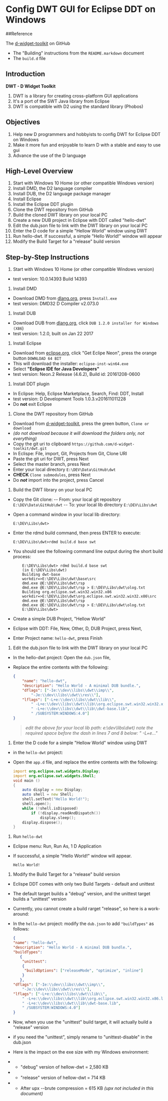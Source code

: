 # Config DWT GUI for Eclipse DDT on Windows

##Reference

The [d-widget-toolkit](https://www.github.com/d-widget-toolkit/dwt) on GitHub
 * The "Building" instructions from the `README.markdown` document
 * The `build.d` file

## Introduction

**DWT - D Widget Toolkit**

1. DWT is a library for creating cross-platform GUI applications
1. It's a port of the SWT Java library from Eclipse
1. DWT is compatible with D2 using the standard library (Phobos)

## Objectives
1. Help new D programmers and hobbyists to config DWT for Eclipse DDT on Windows
1. Make it more fun and enjoyable to learn D with a stable and easy to use gui
1. Advance the use of the D language
 
## High-Level Overview
1. Start with Windows 10 Home (or other compatible Windows version)
1. Install DMD, the D2 language compiler
1. Install DUB, the D2 language package manager
1. Install Eclipse
1. Install the Eclipse DDT plugin
1. Clone the DWT repository from GitHub
1. Build the cloned DWT library on your local PC
1. Create a new DUB project in Eclipse with DDT called "hello-dwt"
1. Edit the dub.json file to link with the DWT library on your local PC
1. Enter the D code for a simple "Hellow World" window using DWT
1. Run hello-dwt. If successful, a simple "Hello World!" window will appear
1. Modify the Build Target for a "release" build version

## Step-by-Step Instructions
1. Start with Windows 10 Home (or other compatible Windows version)
 - test version: 10.0.14393 Build 14393
1. Install DMD
 - Download DMD from [dlang.org](https://www.dlang.org), press `Install.exe`
 - test version: DMD32 D Compiler v2.073.0
1. Install DUB
 - Download DUB from  [dlang.org](https://www.code.dlang.org/download), click `DUB 1.2.0 installer for Windows (X86`)
 - test version: 1.2.0, built on Jan 22 2017
1. Install Eclipse
 - Download from [eclipse.org](https://www.eclipse.org/downloads), click "Get Eclipe Neon", press the orange button `DOWNLOAD 64 BIT`
 - This will download the installer: `eclipse-inst-win64.exe`
 - Select **"Eclipse IDE for Java Developers"**
 - test version: Neon.2 Release (4.6.2), Build id: 20161208-0600
1. Install DDT plugin
 - In Eclipse: Help, Eclipse Marketplace, Search, Find: DDT, Install
 - test version: D Development Tools 1.0.3.v201611011228
 - Do **not** exit Eclipse
1. Clone the DWT repository from GitHub
 - Download from [d-widget-toolkit](https://www.github.com/d-widget-toolkit/dwt), press the green button, `Clone or download`
 - *(do not download because it will download the folders only, not everything)*
 - Copy the git uri to clipboard `https://github.com/d-widget-toolkit/dwt.git`
 - In Eclispe: File, import, Git, Projects from Git, Clone URI
 - Paste the git uri for DWT, press Next
 - Select the master branch, press Next
 - Enter your local directory `E:\DEV\Data\GitHub\dwt`
 - **CHECK** `Clone submodules`, press Next
 - Do ***not*** import into the project, press Cancel
1. Build the DWT library on your local PC
 - Copy the Git clone:
 -- From: your local git repository `E:\DEV\Data\GitHub\dwt`
 -- To: your local lib directory `E:\DEV\Libs\dwt`
 - Open a command window in your local lib directory:
 
	```dos
	E:\DEV\Libs\dwt>
	```
 - Enter the rdmd build command, then press ENTER to execute:
 
	```dos
	E:\DEV\Libs\dwt>rdmd build.d base swt
	```
	
 - You should see the following command line output during the short build process:

	```dos
	    E:\DEV\Libs\dwt> rdmd build.d base swt
		(in E:\DEV\Libs\dwt)
		Building dwt-base
		workdir=>E:\DEV\Libs\dwt\base\src
		dmd.exe @E:\DEV\Libs\dwt\rsp
		dmd.exe @E:\DEV\Libs\dwt\rsp > E:\DEV\Libs\dwt\olog.txt
		Building org.eclipse.swt.win32.win32.x86
		workdir=>E:\DEV\Libs\dwt\org.eclipse.swt.win32.win32.x86\src
		dmd.exe @E:\DEV\Libs\dwt\rsp
		dmd.exe @E:\DEV\Libs\dwt\rsp > E:\DEV\Libs\dwt\olog.txt
	    E:\DEV\Libs\dwt>
	```
	
 - Create a simple DUB Project, "Hellow World" 
 - Eclipse with DDT: File, New, Other, D, DUB Project, press Next,
 - Enter Project name: `hello-dwt`, press Finish
1. Edit the dub.json file to link with the DWT library on your local PC
 - In the hello-dwt project: Open the `dub.json` file,
 - Replace the entire contents with the following:
	
	```json
	{
		"name": "hello-dwt",
		"description": "Hello World - A minimal DUB bundle.",
		"dflags": ["-Ie:\\dev\\libs\\dwt\\imp\\",
			"-Je:\\dev\\libs\\dwt\\res\\"],
		"lflags": ["-L+e:\\dev\\libs\\dwt\\lib\\",
			" -L+e:\\dev\\libs\\dwt\\lib\\org.eclipse.swt.win32.win32.x86.lib",
			" -L+e:\\dev\\libs\\dwt\\lib\\dwt-base.lib",
			" /SUBSYSTEM:WINDOWS:4.0"]
	}
	```
	
	>*edit the above for your local lib path: e:\\dev\\libs\\dwt)*
	>*note the required space before the dash in lines 7 and 8 below: " -L+e..."*

1. Enter the D code for a simple "Hellow World" window using DWT
 - in the `hello-dwt` project:
 - Open the `app.d` file, and replace the entire contents with the following:
	
	```d
	import org.eclipse.swt.widgets.Display;
	import org.eclipse.swt.widgets.Shell;
	void main ()
	{
		auto display = new Display;
		auto shell = new Shell;
		shell.setText("Hello World!");
		shell.open();
		while (!shell.isDisposed)
			if (!display.readAndDispatch())
				display.sleep();
		display.dispose();
	}
	```

1. Run `hello-dwt`
 - Eclipse menu: Run, Run As, 1 D Application
 - If successful, a simple "Hello World!" window will appear.
	
	```
	Hello World!
	```

1. Modify the Build Target for a "release" build version
 - Eclispe DDT comes with only two Build Targets - default and unittest
 - The default target builds a "debug" version, and the unittest target builds a "unittest" version
 - Currently, you cannot create a build rarget "release", so here is a work-around:
 - In the `hello-dwt` project: modify the `dub.json` to add `"buildTypes"` as follows:
 
	```json
	{
	"name": "hello-dwt",
	"description": "Hello World - A minimal DUB bundle.",
	"buildTypes":
	   {
	    "unittest":
	    {
	     "buildOptions": ["releaseMode", "optimize", "inline"]
	    }
	   },
	"dflags": ["-Ie:\\dev\\libs\\dwt\\imp\\", 
		"-Je:\\dev\\libs\\dwt\\res\\"],
	"lflags": ["-L+e:\\dev\\libs\\dwt\\lib\\",
		" -L+e:\\dev\\libs\\dwt\\lib\\org.eclipse.swt.win32.win32.x86.lib",
		" -L+e:\\dev\\libs\\dwt\\lib\\dwt-base.lib",
		" /SUBSYSTEM:WINDOWS:4.0"]
	}
	```

 - Now, when you use the "unittest" build target, it will actually build a "release" version
 - if you need the "unittest", simply rename to "unittest-disable" in the dub.json
 - Here is the impact on the exe size with my Windows environment:
 - - "debug" version of hellow-dwt = 2,580 KB
 - - "release" version of hellow-dwt = 714 KB
 - - After upx --brute compression = 615 KB *(upx not included in this document)*


